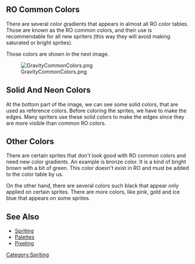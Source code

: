 ## RO Common Colors

There are several color gradients that appears in almost all RO color tables. Those are known as the RO common colors,
and their use is recommendable for all new spriters (this way they will avoid making saturated or bright sprites).

Those colors are shown in the next image.

<figure>
<img src="GravityCommonColors.png" title="GravityCommonColors.png" />
<figcaption>GravityCommonColors.png</figcaption>
</figure>

## Solid And Neon Colors

At the bottom part of the image, we can see some solid colors, that are used as reference colors. Before coloring the
sprites, we have to make the edges. Many spriters use these solid colors to make the edges since they are more visible
than common RO colors.

## Other Colors

There are certain sprites that don't look good with RO common colors and need new color gradients. An example is bronze
color. It is a kind of bright brown with a bit of green. This color doesn't exist in RO and must be added to the color
table by us.

On the other hand, there are several colors such black that appear only applied on certain sprites. There are more
colors, like pink, gold and ice blue that appears on some sprites.

## See Also

- [Spriting](Spriting "wikilink")
- [Palettes](Palettes "wikilink")
- [Pixeling](Pixeling "wikilink")

[Category:Spriting](Category:Spriting "wikilink")
